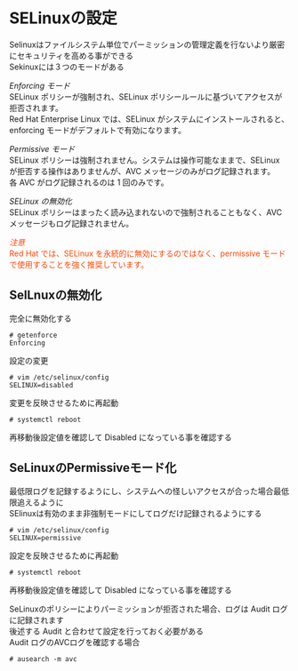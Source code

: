# SELinuxの設定
Selinuxはファイルシステム単位でパーミッションの管理定義を行ないより厳密にセキュリティを高める事ができる  
Sekinuxには３つのモードがある  

<i class="fas fa-check-circle">Enforcing モード</i>  
SELinux ポリシーが強制され、SELinux ポリシールールに基づいてアクセスが拒否されます。  
Red Hat Enterprise Linux では、SELinux がシステムにインストールされると、enforcing モードがデフォルトで有効になります。  

<i class="fas fa-check-circle">Permissive モード</i>  
SELinux ポリシーは強制されません。システムは操作可能なままで、SELinux が拒否する操作はありませんが、AVC メッセージのみがログ記録されます。  
各 AVC がログ記録されるのは 1 回のみです。  

<i class="fas fa-check-circle">SELinux の無効化</i>  
SELinux ポリシーはまったく読み込まれないので強制されることもなく、AVC メッセージもログ記録されません。  

<p style="color: OrangeRed;">
<i class="fas fa-exclamation-triangle">注意</i><br />  
Red Hat では、SELinux を永続的に無効にするのではなく、permissive モードで使用することを強く推奨しています。  
</p>

## SelLnuxの無効化
完全に無効化する  

```
# getenforce
Enforcing
```

設定の変更

```
# vim /etc/selinux/config
SELINUX=disabled
```

変更を反映させるために再起動  

```
# systemctl reboot
```

再移動後設定値を確認して Disabled になっている事を確認する  

## SeLinuxのPermissiveモード化
最低限ログを記録するようにし、システムへの怪しいアクセスが合った場合最低限追えるように  
SElinuxは有効のまま非強制モードにしてログだけ記録されるようにする  

```
# vim /etc/selinux/config
SELINUX=permissive
```

設定を反映させるために再起動  

```
# systemctl reboot
```

再移動後設定値を確認して Disabled になっている事を確認する  

SeLinuxのポリシーによりパーミッションが拒否された場合、ログは Audit ログに記録されます  
後述する Audit と合わせて設定を行っておく必要がある  
Audit ログのAVCログを確認する場合  

```
# ausearch -m avc
```
